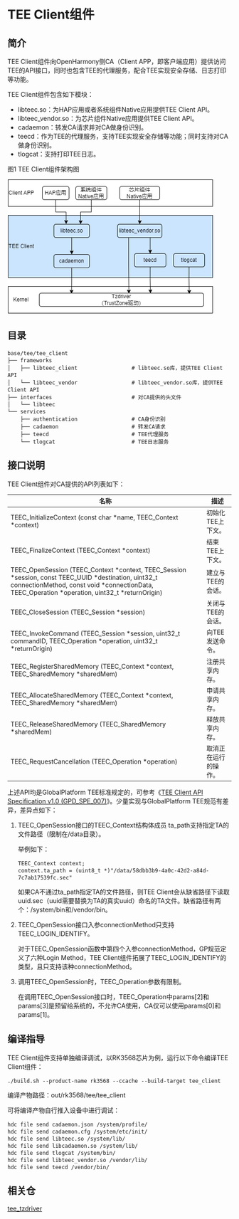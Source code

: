 # TEE Client组件

## 简介

TEE Client组件向OpenHarmony侧CA（Client APP，即客户端应用）提供访问TEE的API接口，同时也包含TEE的代理服务，配合TEE实现安全存储、日志打印等功能。

TEE Client组件包含如下模块：

- libteec.so：为HAP应用或者系统组件Native应用提供TEE Client API。
- libteec_vendor.so：为芯片组件Native应用提供TEE Client API。
- cadaemon：转发CA请求并对CA做身份识别。
- teecd：作为TEE的代理服务，支持TEE实现安全存储等功能；同时支持对CA做身份识别。
- tlogcat：支持打印TEE日志。

图1 TEE Client组件架构图

![](figures/tee_client.drawio.png)

## 目录

```
base/tee/tee_client
├── frameworks
│   ├── libteec_client                 # libteec.so库，提供TEE Client API
│   └── libteec_vendor                 # libteec_vendor.so库，提供TEE Client API
├── interfaces                         # 对CA提供的头文件
│   └── libteec
└── services
    ├── authentication                 # CA身份识别
    ├── cadaemon                       # 转发CA请求
    ├── teecd                          # TEE代理服务
    └── tlogcat                        # TEE日志服务
```

## 接口说明

TEE Client组件对CA提供的API列表如下：

| 名称                                                         | 描述                 |
| ------------------------------------------------------------ | -------------------- |
| TEEC_InitializeContext (const char *name, TEEC_Context *context) | 初始化TEE上下文。    |
| TEEC_FinalizeContext (TEEC_Context *context)                 | 结束TEE上下文。      |
| TEEC_OpenSession (TEEC_Context *context, TEEC_Session *session, const TEEC_UUID *destination, uint32_t connectionMethod, const void *connectionData, TEEC_Operation *operation, uint32_t *returnOrigin) | 建立与TEE的会话。    |
| TEEC_CloseSession (TEEC_Session *session)                    | 关闭与TEE的会话。    |
| TEEC_InvokeCommand (TEEC_Session *session, uint32_t commandID, TEEC_Operation *operation, uint32_t *returnOrigin) | 向TEE发送命令。      |
| TEEC_RegisterSharedMemory (TEEC_Context *context, TEEC_SharedMemory *sharedMem) | 注册共享内存。       |
| TEEC_AllocateSharedMemory (TEEC_Context *context, TEEC_SharedMemory *sharedMem) | 申请共享内存。       |
| TEEC_ReleaseSharedMemory (TEEC_SharedMemory *sharedMem)      | 释放共享内存。       |
| TEEC_RequestCancellation (TEEC_Operation *operation)         | 取消正在运行的操作。 |

上述API均是GlobalPlatform TEE标准规定的，可参考《[TEE Client API Specification v1.0 (GPD_SPE_007)](https://globalplatform.org/specs-library/?filter-committee=tee)》。少量实现与GlobalPlatform TEE规范有差异，差异点如下：

1. TEEC_OpenSession接口的TEEC_Context结构体成员 ta_path支持指定TA的文件路径（限制在/data目录）。

   举例如下：

   ```
   TEEC_Context context;
   context.ta_path = (uint8_t *)"/data/58dbb3b9-4a0c-42d2-a84d-7c7ab17539fc.sec"
   ```

   如果CA不通过ta_path指定TA的文件路径，则TEE Client会从缺省路径下读取uuid.sec（uuid需要替换为TA的真实uuid）命名的TA文件。缺省路径有两个：/system/bin和/vendor/bin。

2. TEEC_OpenSession接口入参connectionMethod只支持TEEC_LOGIN_IDENTIFY。

   对于TEEC_OpenSession函数中第四个入参connectionMethod，GP规范定义了六种Login Method，TEE Client组件拓展了TEEC_LOGIN_IDENTIFY的类型，且只支持该种connectionMethod。

3. 调用TEEC_OpenSession时，TEEC_Operation参数有限制。

   在调用TEEC_OpenSession接口时，TEEC_Operation中params[2]和params[3]是预留给系统的，不允许CA使用，CA仅可以使用params[0]和params[1]。

## 编译指导

TEE Client组件支持单独编译调试，以RK3568芯片为例，运行以下命令编译TEE Client组件：

```
./build.sh --product-name rk3568 --ccache --build-target tee_client
```

编译产物路径：out/rk3568/tee/tee_client

可将编译产物自行推入设备中进行调试：

```
hdc file send cadaemon.json /system/profile/
hdc file send cadaemon.cfg /system/etc/init/
hdc file send libteec.so /system/lib/
hdc file send libcadaemon.so /system/lib/
hdc file send tlogcat /system/bin/
hdc file send libteec_vendor.so /vendor/lib/
hdc file send teecd /vendor/bin/
```

## 相关仓

[tee_tzdriver](https://gitee.com/openharmony-sig/tee_tee_tzdriver)
